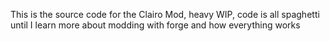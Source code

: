 This is the source code for the Clairo Mod, heavy WIP, code is all spaghetti until I learn more about modding with forge and how everything works
